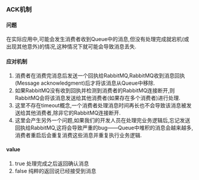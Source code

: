 ### ACK机制

#### 问题
在实际应用中,可能会发生消费者收到Queue中的消息,但没有处理完成就宕机(或出现其他意外)的情况,这种情况下就可能会导致消息丢失.  

#### 应对机制
1. 消费者在消费完消息后发送一个回执给RabbitMQ,RabbitMQ收到消息回执(Message acknowledgment)后才将该消息从Queue中移除.
2. 如果RabbitMQ没有收到回执并检测到消费者的RabbitMQ连接断开,则RabbitMQ会将该消息发送给其他消费者(如果存在多个消费者)进行处理.
3. 这里不存在timeout概念,一个消费者处理消息时间再长也不会导致该消息被发送给其他消费者,除非它的RabbitMQ连接断开.
4. 这里会产生另外一个问题,如果我们的开发人员在处理完业务逻辑后,忘记发送回执给RabbitMQ,这将会导致严重的bug——Queue中堆积的消息会越来越多,消费者重启后会重复消费这些消息并重复执行业务逻辑.

#### value 
1. true   处理完成之后返回确认消息
2. false  纯粹的返回说已经接受到消息